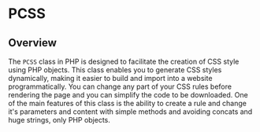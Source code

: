 # PCSS

## Overview

The `PCSS` class in PHP is designed to facilitate the creation of CSS style using PHP objects. This class enables you to generate CSS styles dynamically, making it easier to build and import into a website programmatically. You can change any part of your CSS rules before rendering the page and you can simplify the code to be downloaded. One of the main features of this class is the ability to create a rule and change it's parameters and content with simple methods and avoiding concats and huge strings, only PHP objects.
